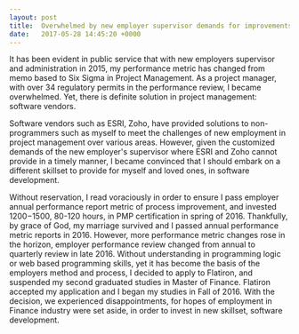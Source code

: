 ```yaml
---
layout: post
title:  Overwhelmed by new employer supervisor demands for improvements
date:   2017-05-28 14:45:20 +0000
---
```



It has been evident in public service that with new employers supervisor and administration in 2015, my performance metric has changed from memo based to Six Sigma in Project Management.  As a project manager, with over 34 regulatory permits in the performance review, I became overwhelmed.  Yet, there is definite solution in project management: software vendors.  

Software vendors such as ESRI, Zoho, have provided solutions to non-programmers such as myself to meet the challenges of new employment in project management over various areas.  However, given the customized demands of the new employer's supervisor where ESRI and Zoho cannot provide in a timely manner, I became convinced that I should embark on a different skillset to provide for myself and loved ones, in software development.  

Without reservation, I read voraciously in order to ensure I pass employer annual performance report metric of process improvement, and invested $1200-$1500, 80-120 hours, in PMP certification in spring of 2016. Thankfully, by grace of God, my marriage survived and I passed annual performance metric reports in 2016.  However, more performance metric changes rose in the horizon, employer performance review changed from annual to quarterly review in late 2016.  Without understanding in programming logic or web based programming skills, yet it has become the basis of the employers method and process, I decided to apply to Flatiron, and suspended my second graduated studies in Master of Finance. Flatiron accepted my application and I began my studies in Fall of 2016.  With the decision, we experienced disappointments, for hopes of employment in Finance industry were set aside, in order to invest in new skillset, software development. 


